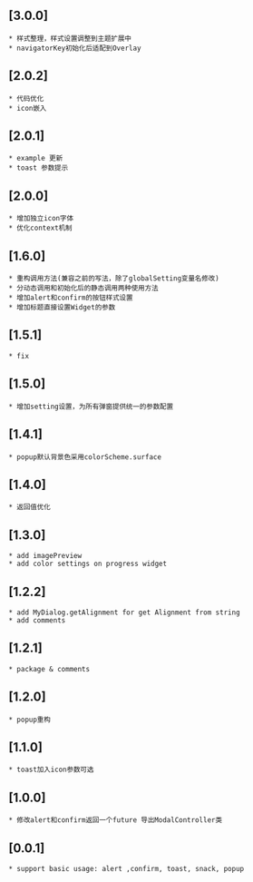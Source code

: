 ## [3.0.0]
    * 样式整理，样式设置调整到主题扩展中
    * navigatorKey初始化后适配到Overlay

## [2.0.2]
    * 代码优化
    * icon嵌入
## [2.0.1]
    * example 更新
    * toast 参数提示

## [2.0.0]
    * 增加独立icon字体
    * 优化context机制

## [1.6.0]
    * 重构调用方法(兼容之前的写法，除了globalSetting变量名修改)
    * 分动态调用和初始化后的静态调用两种使用方法
    * 增加alert和confirm的按钮样式设置
    * 增加标题直接设置Widget的参数

## [1.5.1]
    * fix

## [1.5.0]
    * 增加setting设置，为所有弹窗提供统一的参数配置

## [1.4.1]
    * popup默认背景色采用colorScheme.surface

## [1.4.0]
    * 返回值优化

## [1.3.0]
    * add imagePreview
    * add color settings on progress widget

## [1.2.2]
    * add MyDialog.getAlignment for get Alignment from string
    * add comments

## [1.2.1]
    * package & comments

## [1.2.0]
    * popup重构

## [1.1.0]
    * toast加入icon参数可选

## [1.0.0]
    * 修改alert和confirm返回一个future 导出ModalController类

## [0.0.1]
    * support basic usage: alert ,confirm, toast, snack, popup
